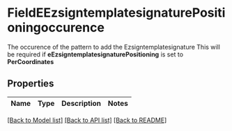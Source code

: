 # FieldEEzsigntemplatesignaturePositioningoccurence

The occurence of the pattern to add the Ezsigntemplatesignature  This will be required if **eEzsigntemplatesignaturePositioning** is set to **PerCoordinates**

## Properties

Name | Type | Description | Notes
------------ | ------------- | ------------- | -------------

[[Back to Model list]](../README.md#documentation-for-models) [[Back to API list]](../README.md#documentation-for-api-endpoints) [[Back to README]](../README.md)


